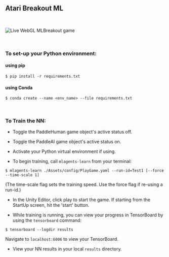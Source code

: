 ## Atari Breakout ML

<br/>

![Live WebGL MLBreakout game](Docs/Images/live-game-3.png)

<br/>

### To set-up your Python environment:

#### using pip

`$ pip install -r requirements.txt`

#### using Conda

`$ conda create --name <env_name> --file requirements.txt`

<br/>

### To Train the NN:

- Toggle the PaddleHuman game object's active status off.

- Toggle the PaddleAI game object's active status on.

- Activate your Python virtual environment if using.

- To begin training, call `mlagents-learn` from your terminal:

`$ mlagents-learn ./Assets/config/PlayGame.yaml --run-id=Test1 [--force --time-scale 1]`

(The time-scale flag sets the training speed.  Use the force flag if re-using a run-id.)

- In the Unity Editor, click play to start the game.  If starting from the StartUp screen, hit the 'start' button.

- While training is running, you can view your progress in TensorBoard by using the `tensorboard` command:

`$ tensorboard --logdir results`

Navigate to `localhost:6006` to view your TensorBoard.

- View your NN results in your local `results` directory.

 
